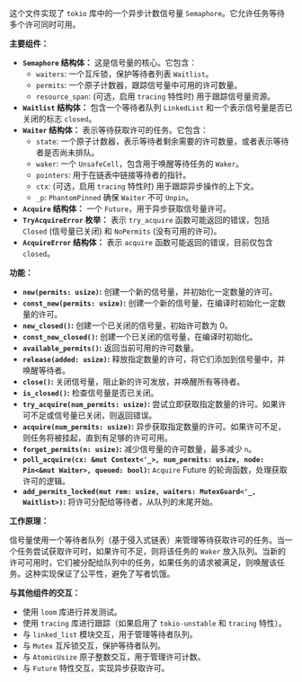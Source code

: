 这个文件实现了 `tokio` 库中的一个异步计数信号量 `Semaphore`。它允许任务等待多个许可同时可用。

**主要组件：**

*   **`Semaphore` 结构体：** 这是信号量的核心。它包含：
    *   `waiters`: 一个互斥锁，保护等待者列表 `Waitlist`。
    *   `permits`: 一个原子计数器，跟踪信号量中可用的许可数量。
    *   `resource_span`: (可选，启用 `tracing` 特性时) 用于跟踪信号量资源。
*   **`Waitlist` 结构体：** 包含一个等待者队列 `LinkedList` 和一个表示信号量是否已关闭的标志 `closed`。
*   **`Waiter` 结构体：** 表示等待获取许可的任务。它包含：
    *   `state`: 一个原子计数器，表示等待者剩余需要的许可数量，或者表示等待者是否尚未排队。
    *   `waker`: 一个 `UnsafeCell`，包含用于唤醒等待任务的 `Waker`。
    *   `pointers`: 用于在链表中链接等待者的指针。
    *   `ctx`: (可选，启用 `tracing` 特性时) 用于跟踪异步操作的上下文。
    *   `_p`: `PhantomPinned` 确保 `Waiter` 不可 `Unpin`。
*   **`Acquire` 结构体：**  一个 `Future`，用于异步获取信号量许可。
*   **`TryAcquireError` 枚举：**  表示 `try_acquire` 函数可能返回的错误，包括 `Closed` (信号量已关闭) 和 `NoPermits` (没有可用的许可)。
*   **`AcquireError` 结构体：** 表示 `acquire` 函数可能返回的错误，目前仅包含 `closed`。

**功能：**

*   **`new(permits: usize)`:** 创建一个新的信号量，并初始化一定数量的许可。
*   **`const_new(permits: usize)`:** 创建一个新的信号量，在编译时初始化一定数量的许可。
*   **`new_closed()`:** 创建一个已关闭的信号量，初始许可数为 0。
*   **`const_new_closed()`:** 创建一个已关闭的信号量，在编译时初始化。
*   **`available_permits()`:** 返回当前可用的许可数量。
*   **`release(added: usize)`:** 释放指定数量的许可，将它们添加到信号量中，并唤醒等待者。
*   **`close()`:** 关闭信号量，阻止新的许可发放，并唤醒所有等待者。
*   **`is_closed()`:** 检查信号量是否已关闭。
*   **`try_acquire(num_permits: usize)`:** 尝试立即获取指定数量的许可。如果许可不足或信号量已关闭，则返回错误。
*   **`acquire(num_permits: usize)`:** 异步获取指定数量的许可。如果许可不足，则任务将被挂起，直到有足够的许可可用。
*   **`forget_permits(n: usize)`:** 减少信号量的许可数量，最多减少 `n`。
*   **`poll_acquire(cx: &mut Context<'_>, num_permits: usize, node: Pin<&mut Waiter>, queued: bool)`:**  `Acquire` Future 的轮询函数，处理获取许可的逻辑。
*   **`add_permits_locked(mut rem: usize, waiters: MutexGuard<'_, Waitlist>)`:**  将许可分配给等待者，从队列的末尾开始。

**工作原理：**

信号量使用一个等待者队列（基于侵入式链表）来管理等待获取许可的任务。当一个任务尝试获取许可时，如果许可不足，则将该任务的 `Waker` 放入队列。当新的许可可用时，它们被分配给队列中的任务，如果任务的请求被满足，则唤醒该任务。这种实现保证了公平性，避免了写者饥饿。

**与其他组件的交互：**

*   使用 `loom` 库进行并发测试。
*   使用 `tracing` 库进行跟踪（如果启用了 `tokio-unstable` 和 `tracing` 特性）。
*   与 `linked_list` 模块交互，用于管理等待者队列。
*   与 `Mutex` 互斥锁交互，保护等待者队列。
*   与 `AtomicUsize` 原子整数交互，用于管理许可计数。
*   与 `Future` 特性交互，实现异步获取许可。
